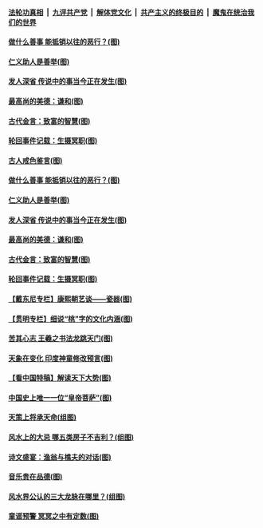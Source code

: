 

####  [法轮功真相](../../../../basic/blob/master/README.md?t=12212331) &nbsp;|&nbsp; [九评共产党](../../../../9ping.md/blob/master/README.md?t=12212331) &nbsp;|&nbsp; [解体党文化](../../../../jtdwh.md/blob/master/README.md?t=12212331)  &nbsp;|&nbsp; [共产主义的终极目的](../../../../gczydzjmd.md/blob/master/README.md?t=12212331) &nbsp;|&nbsp; [魔鬼在统治我们的世界](../../../../mgztzwmdsj.md/blob/master/README.md?t=12212331) 

#### [做什么善事 能抵销以往的恶行？(图)](../pages/p7/955977.md?t=12212331) 

#### [仁义助人是善举(图)](../pages/p7/955743.md?t=12212331) 

#### [发人深省 传说中的事当今正在发生(图)](../pages/p7/956218.md?t=12212331) 

#### [最高尚的美德：谦和(图)](../pages/p7/956241.md?t=12212331) 

#### [古代金言：致富的智慧(图)](../pages/p7/956238.md?t=12212331) 

#### [轮回事件记载：生摄冥职(图)](../pages/p7/955972.md?t=12212331) 

#### [古人戒色鉴言(图)](../pages/p7/956445.md?t=12212331) 

#### [做什么善事 能抵销以往的恶行？(图)](../pages/p7/955977.md?t=12212331) 

#### [仁义助人是善举(图)](../pages/p7/955743.md?t=12212331) 

#### [发人深省 传说中的事当今正在发生(图)](../pages/p7/956218.md?t=12212331) 

#### [最高尚的美德：谦和(图)](../pages/p7/956241.md?t=12212331) 

#### [古代金言：致富的智慧(图)](../pages/p7/956238.md?t=12212331) 

#### [轮回事件记载：生摄冥职(图)](../pages/p7/955972.md?t=12212331) 

#### [【戴东尼专栏】康熙朝艺谈——瓷器(图)](../pages/p7/950810.md?t=12212331) 


#### [【贯明专栏】细说“桃”字的文化内涵(图)](../pages/p7/955745.md?t=12212331) 

#### [苦其心志 王羲之书法龙跳天门(图)](../pages/p7/955838.md?t=12212331) 

#### [天象在变化 印度神童修改预言(图)](../pages/p7/954534.md?t=12212331) 

#### [【看中国特稿】解读天下大势(图)](../pages/p7/955732.md?t=12212331) 

#### [中国史上唯一一位“皇帝菩萨”(图)](../pages/p7/955980.md?t=12212331) 

#### [天策上将承天命(组图)](../pages/p7/954303.md?t=12212331) 

#### [风水上的大忌 哪五类房子不吉利？(组图)](../pages/p7/955468.md?t=12212331) 

#### [诗文盛宴：渔翁与樵夫的对话(图)](../pages/p7/955739.md?t=12212331) 

#### [音乐贵在品德(图)](../pages/p7/955089.md?t=12212331) 

#### [风水界公认的三大龙脉在哪里？(组图)](../pages/p7/955465.md?t=12212331) 

#### [童谣预警 冥冥之中有定数(图)](../pages/p7/945047.md?t=12212331) 

